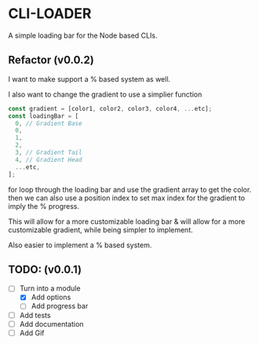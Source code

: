 # CLI-LOADER

A simple loading bar for the Node based CLIs.

## Refactor (v0.0.2)

I want to make support a % based system as well.

I also want to change the gradient to use a simplier function

```js
const gradient = [color1, color2, color3, color4, ...etc];
const loadingBar = [
  0, // Gradient Base
  0,
  1,
  2,
  3, // Gradient Tail
  4, // Gradient Head
  ...etc,
];
```

for loop through the loading bar and use the gradient array to get the color.
then we can also use a position index to set max index for the gradient
to imply the % progress.

This will allow for a more customizable loading bar & will allow for a more customizable gradient, while being simpler to implement.

Also easier to implement a % based system.

## TODO: (v0.0.1)

- [ ] Turn into a module
  - [x] Add options
  - [ ] Add progress bar
- [ ] Add tests
- [ ] Add documentation
- [ ] Add Gif
